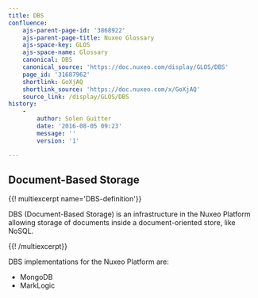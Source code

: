 ```yaml
---
title: DBS
confluence:
    ajs-parent-page-id: '3868922'
    ajs-parent-page-title: Nuxeo Glossary
    ajs-space-key: GLOS
    ajs-space-name: Glossary
    canonical: DBS
    canonical_source: 'https://doc.nuxeo.com/display/GLOS/DBS'
    page_id: '31687962'
    shortlink: GoXjAQ
    shortlink_source: 'https://doc.nuxeo.com/x/GoXjAQ'
    source_link: /display/GLOS/DBS
history:
    - 
        author: Solen Guitter
        date: '2016-08-05 09:23'
        message: ''
        version: '1'

---
```

## Document-Based Storage

{{! multiexcerpt name='DBS-definition'}}

DBS (Document-Based Storage) is an infrastructure in the Nuxeo Platform allowing storage of documents inside a document-oriented store, like NoSQL.

{{! /multiexcerpt}}

DBS implementations for the Nuxeo Platform are:

*   MongoDB
*   MarkLogic

&nbsp;
